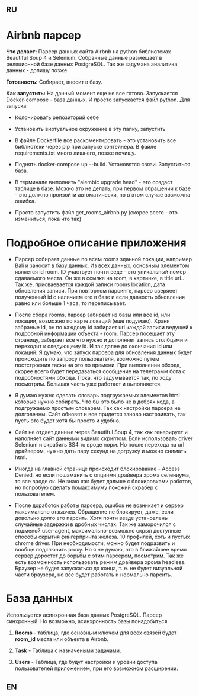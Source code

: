 ## RU

# Airbnb парсер

**Что делает:** Парсер данных сайта Airbnb на python библиотеках Beautiful Soup 4 и Selenium. Собранные данные размещает в реляционной базе данных PostgreSQL. Так же задумана аналитика данных - допишу позже.

**Готовность:** Собирает, вносит в базу.

**Как запустить:** На данный момент еще не все готово. Запускается Docker-compose - база данных. И просто запускается файл python. Для запуска:

- Колонировать репозиторий себе

- Установить виртуальное окружение в эту папку, запустить

- В файле Dockerfile все раскоментировать - это установить все библиотеки через pip при запуске контейнера. В файле requirements.txt много лишнего, позже почищу.

- Поднять docker-compose up --build. Установятся связи. Запуститься база.

- В терминале выполнить "alembic upgrade head" - это создаст таблице в базе. Можно это не делать, при первом обращении к базе - это должно произойти автоматически, но в этом случае возможна ошибка.

- Просто запустить файл get_rooms_airbnb.py (скорее всего - это измениться, пока что так)



# Подробное описание приложения

- Парсер собирает данные по всем rooms зданной локации, например Bali и заносит в базу данных. Из всех данных, основным элементом является id room. ID участвует почти веде - это уникальный номер сдаваемого места. Он же в ссылке на room, в картинке, в title url.. Так же, присваевается каждой записи rooms location, дата обновления записи. При повторном парсинге, парсер сверяеет полученный id с наличием его в базе и если давность обновления равно или больше 1 часа, то переписывает. 

- После сбора rooms, парсер забирает из базы или все id, или локации, возможно по карте локаций (еще подумаю). Храня забраные id, он по каждому id забирает url каждой записи ведущей к подробной информации объекта - room. Парсер посещает эту страницу, забирает все что нужно и дополняет запись столбцами и переходит к следующему id. И так далее до окончания id или локаций. Я думаю, что запуск парсера для обновления данных будет происходить по запросу пользователя, возможно путем постстроения таски на это по времени. При выполнении обхода, скорее всего будет передаваться сообщение на телеграмм бота с подробностями обхода. Пока, что задумывается так, по ходу посмотрим. Большая часть уже работает и выполняется.

- Я думаю нужно сделать словарь подгружаемых элементов html которые нужно собирать. Что бы это было не в дебрях кода, а подгружаемо простым словарем. Так как настройки парсера не долговечны. Сайт обновят и все придется заново настраивать, так пусть это будет хотя бы просто и удобно.

 - Сайт не отдает данные через Beautiful Soup 4, так как генерирует и наполняет сайт данными видимо скриптом. Если использовать driver Selenium и скрабить BS4 то вроде норм. Но после перехода на url драйвером, нужно дать пару секунд на догрузку и можно снимать html. 

- Иногда на главной странице происходит блокирование - Access Denied, но если пошаманить с опциями драйвера хрома селениума, то все вроде ок. Не знаю как будет дальше с блокировками роботов, но попробую сделать помаксимуму похожий скрабер с пользователем.

- После доработок работы парсера, ошибок не возникает и сервер максимально отзывчев. Обращение не блокирует, даже, если довольно долго его парсить. Хотя почти везде установлены случайные задержки в дробных числах. Так же заморочился с подменой user-agent, максимально-возможно скрыл доступные способы скрытия фингерпринта железа. 10 профилей, хоть и пустых chrome driver. При необходимости, можно будет подразвить и вообще подключить proxy. Но я не думаю, что в ближайшее время сервер доростет до борьбы с этим парсером, посмотрим. Так же есть возможность использовать режим драйвера хрома headless. Браузер не будет запускаться до конца, т. е. не будет визуальной части браузера, но все будет работать и нормально парсить.

# База данных

Используется асинхронная база данных PostgreSQL. Парсер синхронный. Но возможно, асинхронность базы понадобиться.

1. **Rooms** - таблица, где основным ключем для всех связей будет **room_id** места или объекта в Airbnb.

2. **Task** - Таблица с назначеными задачами.

3. **Users** - Таблица, где будут настройки и уровни доступа пользователей приложением, при его возможном расширении.



## EN